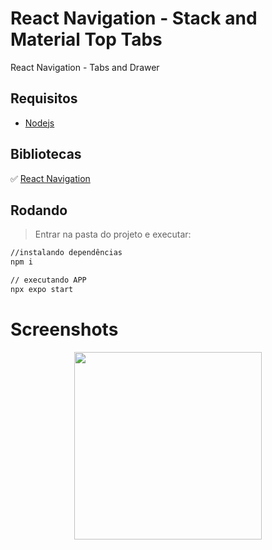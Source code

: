# React Navigation - Stack and Material Top Tabs
React Navigation - Tabs and Drawer

## Requisitos
- [Nodejs](https://nodejs.org/en/download/)

## Bibliotecas

:white_check_mark:	[React Navigation](https://reactnavigation.org/)

## Rodando
> Entrar na pasta do projeto e executar: 

```sh 
//instalando dependências 
npm i 

// executando APP
npx expo start
```

# Screenshots
<p align="center">
  <img src="https://github.com/karenyov//tabs-drawer/blob/main/app.png" width="300">
</p>

